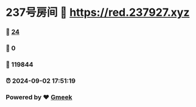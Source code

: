 # 237号房间 :link: https://red.237927.xyz 
### :page_facing_up: [24](https://red.237927.xyz/tag.html) 
### :speech_balloon: 0 
### :hibiscus: 119844 
### :alarm_clock: 2024-09-02 17:51:19 
### Powered by :heart: [Gmeek](https://github.com/Meekdai/Gmeek)
